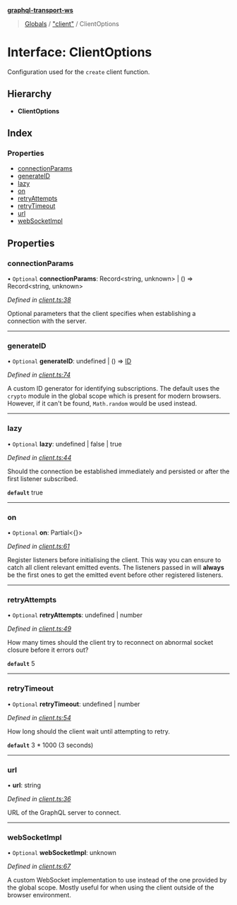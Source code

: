 **[graphql-transport-ws](../README.md)**

> [Globals](../README.md) / ["client"](../modules/_client_.md) / ClientOptions

# Interface: ClientOptions

Configuration used for the `create` client function.

## Hierarchy

* **ClientOptions**

## Index

### Properties

* [connectionParams](_client_.clientoptions.md#connectionparams)
* [generateID](_client_.clientoptions.md#generateid)
* [lazy](_client_.clientoptions.md#lazy)
* [on](_client_.clientoptions.md#on)
* [retryAttempts](_client_.clientoptions.md#retryattempts)
* [retryTimeout](_client_.clientoptions.md#retrytimeout)
* [url](_client_.clientoptions.md#url)
* [webSocketImpl](_client_.clientoptions.md#websocketimpl)

## Properties

### connectionParams

• `Optional` **connectionParams**: Record\<string, unknown> \| () => Record\<string, unknown>

*Defined in [client.ts:38](https://github.com/enisdenjo/graphql-transport-ws/blob/d8060fe/src/client.ts#L38)*

Optional parameters that the client specifies when establishing a connection with the server.

___

### generateID

• `Optional` **generateID**: undefined \| () => [ID](../modules/_types_.md#id)

*Defined in [client.ts:74](https://github.com/enisdenjo/graphql-transport-ws/blob/d8060fe/src/client.ts#L74)*

A custom ID generator for identifying subscriptions.
The default uses the `crypto` module in the global scope
which is present for modern browsers. However, if
it can't be found, `Math.random` would be used instead.

___

### lazy

• `Optional` **lazy**: undefined \| false \| true

*Defined in [client.ts:44](https://github.com/enisdenjo/graphql-transport-ws/blob/d8060fe/src/client.ts#L44)*

Should the connection be established immediately and persisted
or after the first listener subscribed.

**`default`** true

___

### on

• `Optional` **on**: Partial\<{}>

*Defined in [client.ts:61](https://github.com/enisdenjo/graphql-transport-ws/blob/d8060fe/src/client.ts#L61)*

Register listeners before initialising the client. This way
you can ensure to catch all client relevant emitted events.
The listeners passed in will **always** be the first ones
to get the emitted event before other registered listeners.

___

### retryAttempts

• `Optional` **retryAttempts**: undefined \| number

*Defined in [client.ts:49](https://github.com/enisdenjo/graphql-transport-ws/blob/d8060fe/src/client.ts#L49)*

How many times should the client try to reconnect on abnormal socket closure before it errors out?

**`default`** 5

___

### retryTimeout

• `Optional` **retryTimeout**: undefined \| number

*Defined in [client.ts:54](https://github.com/enisdenjo/graphql-transport-ws/blob/d8060fe/src/client.ts#L54)*

How long should the client wait until attempting to retry.

**`default`** 3 * 1000 (3 seconds)

___

### url

•  **url**: string

*Defined in [client.ts:36](https://github.com/enisdenjo/graphql-transport-ws/blob/d8060fe/src/client.ts#L36)*

URL of the GraphQL server to connect.

___

### webSocketImpl

• `Optional` **webSocketImpl**: unknown

*Defined in [client.ts:67](https://github.com/enisdenjo/graphql-transport-ws/blob/d8060fe/src/client.ts#L67)*

A custom WebSocket implementation to use instead of the
one provided by the global scope. Mostly useful for when
using the client outside of the browser environment.
